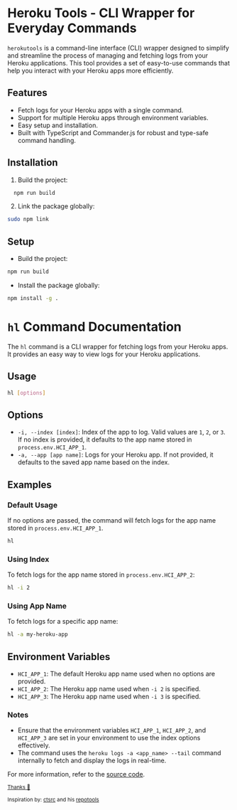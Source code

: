 # Heroku Tools - CLI Wrapper for Everyday Commands

`herokutools` is a command-line interface (CLI) wrapper designed to simplify and streamline the process of managing and fetching logs from your Heroku applications. This tool provides a set of easy-to-use commands that help you interact with your Heroku apps more efficiently.

## Features

- Fetch logs for your Heroku apps with a single command.
- Support for multiple Heroku apps through environment variables.
- Easy setup and installation.
- Built with TypeScript and Commander.js for robust and type-safe command handling.

## Installation

1.  Build the project:

```sh
  npm run build
```

2. Link the package globally:

```sh
sudo npm link
```

## Setup

- Build the project:

```sh
npm run build
```

- Install the package globally:

```sh
npm install -g .
```

# `hl` Command Documentation

The `hl` command is a CLI wrapper for fetching logs from your Heroku apps. It provides an easy way to view logs for your Heroku applications.

## Usage

```sh
hl [options]
```

## Options

- `-i, --index [index]`: Index of the app to log. Valid values are `1`, `2`, or `3`. If no index is provided, it defaults to the app name stored in `process.env.HCI_APP_1`.
- `-a, --app [app name]`: Logs for your Heroku app. If not provided, it defaults to the saved app name based on the index.

## Examples

### Default Usage

If no options are passed, the command will fetch logs for the app name stored in `process.env.HCI_APP_1`.

```sh
hl
```

### Using Index

To fetch logs for the app name stored in `process.env.HCI_APP_2`:

```sh
hl -i 2
```

### Using App Name

To fetch logs for a specific app name:

```sh
hl -a my-heroku-app
```

## Environment Variables

- `HCI_APP_1`: The default Heroku app name used when no options are provided.
- `HCI_APP_2`: The Heroku app name used when `-i 2` is specified.
- `HCI_APP_3`: The Heroku app name used when `-i 3` is specified.

### Notes

- Ensure that the environment variables `HCI_APP_1`, `HCI_APP_2`, and `HCI_APP_3` are set in your environment to use the index options effectively.
- The command uses the `heroku logs -a <app_name> --tail` command internally to fetch and display the logs in real-time.

For more information, refer to the [source code]().

<sup>[Thanks 🙏](https://blog.logrocket.com/building-typescript-cli-node-js-commander/)</sub>

<sup>Inspiration by: [ctsrc](https://github.com/ctsrc) and his [repotools](https://crates.io/crates/repotools)</sup>
